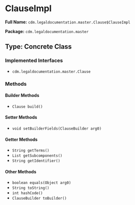 # ClauseImpl

**Full Name:** `cdm.legaldocumentation.master.Clause$ClauseImpl`

**Package:** `cdm.legaldocumentation.master`

## Type: Concrete Class

### Implemented Interfaces

- `cdm.legaldocumentation.master.Clause`

### Methods

#### Builder Methods

- `Clause build()`

#### Setter Methods

- `void setBuilderFields(ClauseBuilder arg0)`

#### Getter Methods

- `String getTerms()`
- `List getSubcomponents()`
- `String getIdentifier()`

#### Other Methods

- `boolean equals(Object arg0)`
- `String toString()`
- `int hashCode()`
- `ClauseBuilder toBuilder()`

